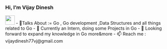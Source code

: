 <h3> Hi, I’m Vijay Dinesh</h3> <img style="display:inline;" src="https://media.giphy.com/media/du3J3cXyzhj75IOgvA/giphy.gif" width="30"/>  
- 👀Talks About := Go , Go development ,Data Structures and all things related to Go
- 🌱 Currently an Intern, doing some Projects in Go
- 💞️ Looking forward to expand my knowledge in Go more&more
- 📫 Reach me : vijaydinesh77vj@gmail.com

<!---
VJ-Vijay77/VJ-Vijay77 is a ✨ special ✨ repository because its `README.md` (this file) appears on your GitHub profile.
You can click the Preview link to take a look at your changes.
--->
